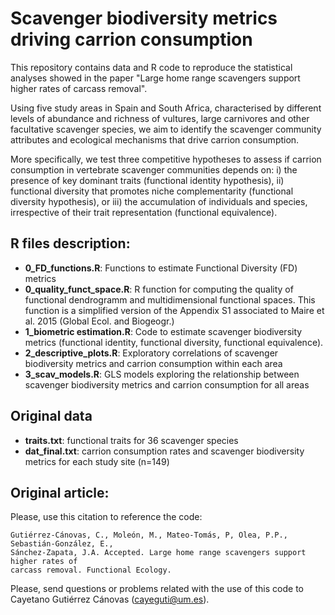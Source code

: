 # Scavenger biodiversity metrics driving carrion consumption
This repository contains data and R code to reproduce the statistical analyses showed in the paper "Large home range scavengers support higher rates of carcass removal". 

Using five study areas in Spain and South Africa, characterised by different levels of abundance and richness of vultures, large carnivores and other facultative scavenger species, we aim to identify the scavenger community attributes and ecological mechanisms that drive carrion consumption.

More specifically, we test three competitive hypotheses to assess if carrion consumption in vertebrate scavenger communities depends on: i) the presence of key dominant traits (functional identity hypothesis), ii) functional diversity that promotes niche complementarity (functional diversity hypothesis), or iii) the accumulation of individuals and species, irrespective of their trait representation (functional equivalence).

## R files description:

* **0_FD_functions.R**: Functions to estimate Functional Diversity (FD) metrics
* **0_quality_funct_space.R**: R function for computing the quality of functional dendrogramm and multidimensional functional spaces. This function is a simplified version of the Appendix S1 associated to Maire et al. 2015 (Global Ecol. and Biogeogr.)
* **1_biometric estimation.R**: Code to estimate scavenger biodiversity metrics (functional identity, functional diversity, functional equivalence).
* **2_descriptive_plots.R**: Exploratory correlations of scavenger biodiversity metrics and carrion consumption within each area
* **3_scav_models.R**: GLS models exploring the relationship between scavenger biodiversity metrics and carrion consumption for all areas

## Original data
* **traits.txt**: functional traits for 36 scavenger species
* **dat_final.txt**: carrion consumption rates and scavenger biodiversity metrics for each study site (n=149)


## Original article:

Please, use this citation to reference the code:

```
Gutiérrez-Cánovas, C., Moleón, M., Mateo-Tomás, P, Olea, P.P., Sebastián-González, E., 
Sánchez-Zapata, J.A. Accepted. Large home range scavengers support higher rates of 
carcass removal. Functional Ecology.
```

Please, send questions or problems related with the use of this code to Cayetano Gutiérrez Cánovas (cayeguti@um.es).
